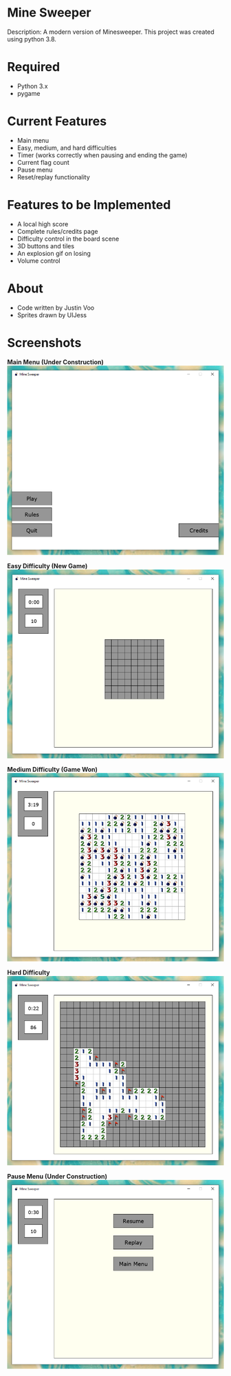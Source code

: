 # Mine Sweeper
Description: A modern version of Minesweeper. This project was created using python 3.8.

# Required
- Python 3.x
- pygame

# Current Features
- Main menu
- Easy, medium, and hard difficulties
- Timer (works correctly when pausing and ending the game) 
- Current flag count
- Pause menu
- Reset/replay functionality

# Features to be Implemented
- A local high score
- Complete rules/credits page
- Difficulty control in the board scene
- 3D buttons and tiles
- An explosion gif on losing
- Volume control

# About
- Code written by Justin Voo
- Sprites drawn by UIJess

# Screenshots
<b>Main Menu (Under Construction)</b><br>
![Image of main menu](https://github.com/Voozio/Images/blob/master/Mine%20Sweeper/main_menu.png?raw=true)

<b>Easy Difficulty (New Game)</b><br>
![Image of easy board](https://github.com/Voozio/Images/blob/master/Mine%20Sweeper/easy.png?raw=true)

<b>Medium Difficulty (Game Won)</b><br>
![Image of medium board](https://github.com/Voozio/Images/blob/master/Mine%20Sweeper/medium.png?raw=true)

<b>Hard Difficulty</b><br>
![Image of hard board](https://github.com/Voozio/Images/blob/master/Mine%20Sweeper/hard.png?raw=true)

<b>Pause Menu (Under Construction)</b><br>
![Image of pause menu](https://github.com/Voozio/Images/blob/master/Mine%20Sweeper/paused.png?raw=true)
